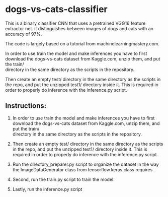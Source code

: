 # dogs-vs-cats-classifier

This is a binary classifier CNN that uses a pretrained VGG16 feature extractor
net. it distinguishes between images of dogs and cats with an accuracy of 97%.

The code is largely based on a tutorial from machinelearningmastery.com.

In order to use train the model and make inferences you have to first download
the dogs-vs-cats dataset from Kaggle.com, unzip them, and put the train/  
directory in the same directory as the scripts in the repository.

Then create an empty test/ directory in the same directory as the scripts in
the repo, and put the unzipped test1/ directory inside it. This is required in
order to properly do inference with the inference.py script.


## Instructions:


1. In order to use train the model and make inferences you have to first download
the dogs-vs-cats dataset from Kaggle.com, unzip them, and put the train/  
directory in the same directory as the scripts in the repository.

2. Then create an empty test/ directory in the same directory as the scripts in
the repo, and put the unzipped test1/ directory inside it. This is required in
order to properly do inference with the inference.py script.

3. Run the directory_preparer.py script to organize the dataset in the
way the ImageDataGenerator class from tensorflow.keras class requires.

4. Second, run the train.py script to train the model.

5. Lastly, run the inference.py script
